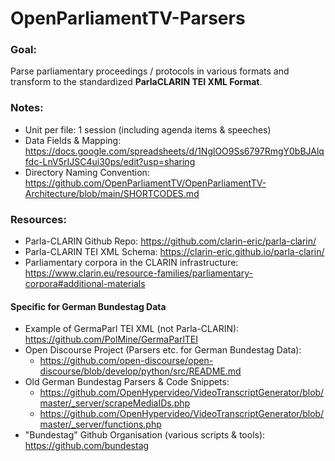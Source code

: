 # OpenParliamentTV-Parsers

### Goal: 
Parse parliamentary proceedings / protocols in various formats and transform to the standardized **ParlaCLARIN TEI XML Format**.

### Notes: 
* Unit per file: 1 session (including agenda items & speeches)
* Data Fields & Mapping: 
https://docs.google.com/spreadsheets/d/1NglOO9Ss6797RmgY0bBJAlqfdc-LnV5rIJSC4ui30ps/edit?usp=sharing
* Directory Naming Convention: 
https://github.com/OpenParliamentTV/OpenParliamentTV-Architecture/blob/main/SHORTCODES.md

### Resources:

* Parla-CLARIN Github Repo: 
https://github.com/clarin-eric/parla-clarin/
* Parla-CLARIN TEI XML Schema: 
https://clarin-eric.github.io/parla-clarin/
*  Parliamentary corpora in the CLARIN infrastructure: 
https://www.clarin.eu/resource-families/parliamentary-corpora#additional-materials

#### Specific for German Bundestag Data

* Example of GermaParl TEI XML (not Parla-CLARIN):
https://github.com/PolMine/GermaParlTEI
* Open Discourse Project (Parsers etc. for German Bundestag Data): 
	* https://github.com/open-discourse/open-discourse/blob/develop/python/src/README.md
* Old German Bundestag Parsers & Code Snippets:
	* https://github.com/OpenHypervideo/VideoTranscriptGenerator/blob/master/_server/scrapeMediaIDs.php
	* https://github.com/OpenHypervideo/VideoTranscriptGenerator/blob/master/_server/functions.php
* "Bundestag" Github Organisation (various scripts & tools): 
https://github.com/bundestag




